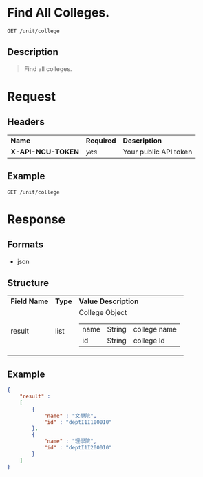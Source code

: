 # Find All Colleges.

```
GET /unit/college
```

## Description
> Find all colleges.

# Request
## Headers
<table>
  <tr>
    <td><b>Name</b></td>
    <td><b>Required</b></td>
    <td><b>Description</b></td>
  </tr>
  <tr>
    <td><b>X-API-NCU-TOKEN</b></td>
    <td><i>yes</i></td>
    <td>Your public API token</td>
  </tr>
</table>

## Example
```
GET /unit/college
```

# Response

## Formats
- json

## Structure
<table>
    <tr>
		<td><b>Field Name</b></td>
		<td><b>Type</b></td>
		<td><b>Value Description</b></td>
	</tr>
    <tr>
        <td>result</td>
        <td>list</td>
        <td>
			College Object
            <table>
                <tr>
                    <td>name</td>
                    <td>String</td>
                    <td>college name</td>
                </tr>
                <tr>
                    <td>id</td>
                    <td>String</td>
                    <td>college Id</td>
                </tr>
            </table>
        </td>
    </tr>
</table>

## Example
```json
{
	"result" : 
	[
		{
			"name" : "文學院",
			"id" : "deptI1I1000I0"
		},
		{
			"name" : "理學院",
			"id" : "deptI1I2000I0"
		}
	]
}
```